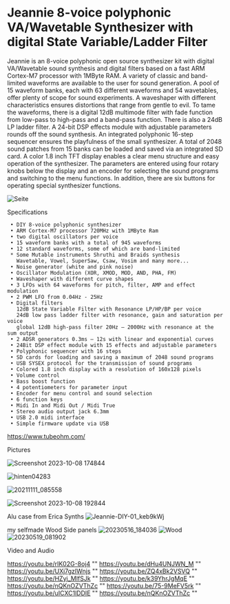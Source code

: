 # Jeannie 8-voice polyphonic VA/Wavetable Synthesizer with digital State Variable/Ladder Filter

Jeannie is an 8-voice polyphonic open source synthesizer kit with digital VA/Wavetable sound synthesis and digital filters based on a fast ARM Cortex-M7 processor with 1MByte RAM. A variety of classic and band-limited waveforms are available to the user for sound generation. A pool of 15 waveform banks, each with 63 different waveforms and 54 wavetables, offer plenty of scope for sound experiments. A waveshaper with different characteristics ensures distortions that range from gentle to evil. To tame the waveforms, there is a digital 12dB multimode filter with fade function from low-pass to high-pass and a band-pass function. There is also a 24dB LP ladder filter. A 24-bit DSP effects module with adjustable parameters rounds off the sound synthesis. An integrated polyphonic 16-step sequencer ensures the playfulness of the small synthesizer. A total of 2048 sound patches from 15 banks can be loaded and saved via an integrated SD card. A color 1.8 inch TFT display enables a clear menu structure and easy operation of the synthesizer. The parameters are entered using four rotary knobs below the display and an encoder for selecting the sound programs and switching to the menu functions. In addition, there are six buttons for operating special synthesizer functions.

![Seite](https://github.com/rolfdegen/Jeannie-Open-source-Synthesizer/assets/16689445/3b64f99f-8dd1-41cb-93d6-d4b6907a5fe9)

Specifications

     • DIY 8-voice polyphonic synthesizer
     • ARM Cortex-M7 processor 720MHz with 1MByte Ram
     • two digital oscillators per voice
     • 15 waveform banks with a total of 945 waveforms
     • 12 standard waveforms, some of which are band-limited
     * Some Mutable instruments Shruthi and Braids synthesis
       Wavetable, Vowel, SuperSaw, Csaw, Vosim and many more...
     • Noise generator (white and pink noise)
     • Oscillator Modulation (XOR, XMOD, MOD, AND, PHA, FM)
     • Waveshaper with different curve shapes
     • 3 LFOs with 64 waveforms for pitch, filter, AMP and effect modulation
     • 2 PWM LFO from 0.04Hz - 25Hz
     • Digital filters
       12dB State Variable Filter with Resonance LP/HP/BP per voice
       24dB low pass ladder filter with resonance, gain and saturation per voice
       global 12dB high-pass filter 20Hz – 2000Hz with resonance at the sum output
     • 2 ADSR generators 0.3ms – 12s with linear and exponential curves
     • 24Bit DSP effect module with 15 effects and adjustable parameters
     • Polyphonic sequencer with 16 steps
     • SD cards for loading and saving a maximum of 2048 sound programs
     • USB SYSEX protocol for the transmission of sound programs
     • Colored 1.8 inch display with a resolution of 160x128 pixels
     • Volume control
     • Bass boost function
     • 4 potentiometers for parameter input
     • Encoder for menu control and sound selection
     • 6 function keys
     • Midi In and Midi Out / Midi True
     • Stereo audio output jack 6.3mm
     • USB 2.0 midi interface
     • Simple firmware update via USB
     

https://www.tubeohm.com/

Pictures

![Screenshot 2023-10-08 174844](https://github.com/rolfdegen/Jeannie-Open-source-Synthesizer/assets/16689445/f51c62de-ff66-450e-b892-3052402c9139)

![hinten04283](https://github.com/rolfdegen/Jeannie-Open-source-Synthesizer/assets/16689445/a46b4db3-212a-4baa-bd91-be278c90c8f0)

![20211111_085558](https://github.com/rolfdegen/Jeannie-Open-source-Synthesizer/assets/16689445/2396a274-2f4c-4c56-a4c6-1174e4c848d1)

![Screenshot 2023-10-08 192844](https://github.com/rolfdegen/Jeannie-Open-source-Synthesizer/assets/16689445/82113774-1c11-4d4e-b995-6286131a5f38)

Alu case from Erica Synths
![Jeannie-DIY-01_keb9kWj](https://github.com/rolfdegen/Jeannie-Open-source-Synthesizer/assets/16689445/fac7d7cf-1c02-45a7-836b-46df0af9afd1)

my selfmade Wood Side panels
![20230516_184036](https://github.com/rolfdegen/Jeannie-Open-source-Synthesizer/assets/16689445/3e98b359-e1f8-4653-8185-cb1ef8823e7c)
![Wood](https://github.com/rolfdegen/Jeannie-Open-source-Synthesizer/assets/16689445/65d9672b-a484-410e-bd2b-256f115a5f9e)
![20230519_081902](https://github.com/rolfdegen/Jeannie-Open-source-Synthesizer/assets/16689445/65f39ec2-23c6-429a-9a14-6d3e71d9193c)


Video and Audio

https://youtu.be/rIK02G-8oj4 ""
https://youtu.be/dHu4UNJWN_M ""
https://youtu.be/UXj7gzIWnjs ""
https://youtu.be/ZQ4xBk2VSVQ ""
https://youtu.be/HZyj_MlfSJk ""
https://youtu.be/k39YhrJgMqE ""
https://youtu.be/nQKnOZVThZc ""
https://youtu.be/75-9MeFV5rk ""
https://youtu.be/uICXC1lDDIE ""
https://youtu.be/nQKnOZVThZc ""












